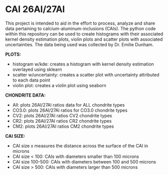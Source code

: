 # CAI 26Al/27Al 
This project is intended to aid in the effort to process, analyze and share data pertaining to calcium-aluminum-inclusions (CAIs). The python code within this repository can be used to create histograms with their associated kernel density estimation plots, violin plots and scatter plots with associated uncertainties. The data being used was collected by Dr. Emilie Dunham.

**PLOTS:**
- histogram w/kde: creates a histogram with kernel density estimation overlayed using sklearn
- scatter w/uncertainty: creates a scatter plot with uncertainty attributed to each data point
- violin plot: creates a violin plot using seaborn

**CHONDRITE DATA:**
- All: plots 26Al/27Al ratios data for ALL chondrite types
- CO3.0: plots 26Al/27Al ratios for CO3.0 chondrite types
- CV2: plots 26Al/27Al ratios CV2 chondrite types
- CR2: plots 26Al/27Al ratios CR2 chondrite types
- CM2: plots 26Al/27Al ratios CM2 chondrite types

**CAI SIZE:**
- CAI size x measures the distance across the surface of the CAI in microns
- CAI size < 100: CAIs with diameters smaller than 100 microns
- CAI size 100-500: CAIs with diameters between 100 and 500 microns
- CAI size > 500: CAIs with diameters larger than 500 microns